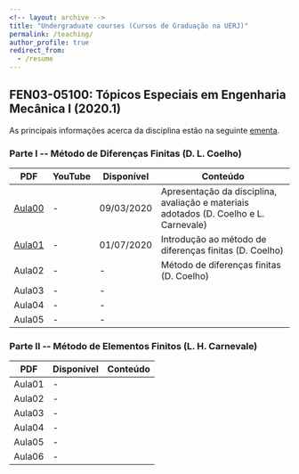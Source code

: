 ```yaml
---
<!-- layout: archive -->
title: "Undergraduate courses (Cursos de Graduação na UERJ)"
permalink: /teaching/
author_profile: true
redirect_from:
  - /resume
---
```


<!-- {% include base_path %}

{% for post in site.teaching reversed %}
  {% include archive-single.html %}
{% endfor %} -->

<!-- {% include base_path %} -->

## FEN03-05100: Tópicos Especiais em Engenharia Mecânica I (2020.1)

As principais informações acerca da disciplina estão na seguinte 
<a href="{{ base_path }}/files/Proposta_disciplina_eletiva_MECAN.pdf" target="_blank">ementa</a>.

### Parte I -- Método de Diferenças Finitas (D. L. Coelho)

|PDF|YouTube|Disponível|Conteúdo|
|------|------|-----------|---------|
| <a href="{{ base_path }}/files/Aula01.pdf" target="_blank">Aula00</a> | -          | 09/03/2020 | Apresentação da disciplina, avaliação e materiais adotados (D. Coelho e L. Carnevale)|
| <a href="{{ base_path }}/files/Aula02.pdf" target="_blank">Aula01</a> | -          | 01/07/2020 | Introdução ao método de diferenças finitas (D. Coelho)|
| Aula02 | -          | -          | Método de diferenças finitas (D. Coelho)|
| Aula03 | -          | -          | |
| Aula04 | -          | -          | |
| Aula05 | -          | -          | |


### Parte II -- Método de Elementos Finitos (L. H. Carnevale)

|PDF|Disponível|Conteúdo|
|------|-----------|---------|
| Aula01 | -          | |
| Aula02 | -          | |
| Aula03 | -          | |
| Aula04 | -          | |
| Aula05 | -          | |
| Aula06 | -          | |


<!-- FEN03-05100: Tópicos Especiais em Engenharia Mecânica I (2020.1)
======

As principais informações acerca da disciplina estão na seguinte 
<a href="{{ base_path }}/files/Proposta_disciplina_eletiva_MECAN.pdf" target="_blank">ementa</a>.
<br>

* Aula 01<br>
  Disponível em: 09/03/2020<br>
  Conteúdo: Apresentação da disciplina, avaliação e materiais adotados.<br>
  PDF: <a href="{{ base_path }}/files/Aula01.pdf" target="_blank">Aula01_2020-07-16</a>

* Aula 02<br>
  Disponível em: 01/07/2020<br>
  Conteúdo: Introdução ao método das diferenças finitas.<br>
  PDF: <a href="{{ base_path }}/files/Aula02.pdf" target="_blank">Aula02_2020-07-01</a>

* Aula 03<br>
  Disponível em: -<br>
  Conteúdo: Método das diferenças finitas.<br>
  PDF: -  -->
  <!-- <a href="{{ base_path }}/files/Aula03.pdf" target="_blank">Aula03_2020-00-00</a> -->

  <!-- {{ base_path }}/sitemap.xml -->
